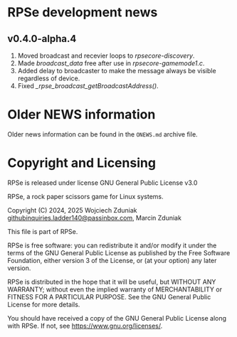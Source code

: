 # RPSe development news #

## v0.4.0-alpha.4 ##
1. Moved broadcast and recevier loops to *rpsecore-discovery*.
2. Made *broadcast_data* free after use in *rpsecore-gamemode1.c*.
3. Added delay to broadcaster to make the message always be visible regardless of device.
4. Fixed *_rpse_broadcast_getBroadcastAddress()*.

# Older NEWS information #
Older news information can be found in the ```ONEWS.md``` archive file.

# Copyright and Licensing #

RPSe is released under license GNU General Public License v3.0

RPSe, a rock paper scissors game for Linux systems.

Copyright (C) 2024, 2025 Wojciech Zduniak <githubinquiries.ladder140@passinbox.com>, Marcin Zduniak

This file is part of RPSe.

RPSe is free software: you can redistribute it and/or modify it under the terms of the GNU General Public License as published by the Free Software Foundation, either version 3 of the License, or (at your option) any later version.

RPSe is distributed in the hope that it will be useful, but WITHOUT ANY WARRANTY; without even the implied warranty of MERCHANTABILITY or FITNESS FOR A PARTICULAR PURPOSE. See the GNU General Public License for more details.

You should have received a copy of the GNU General Public License along with RPSe. If not, see <https://www.gnu.org/licenses/>.
